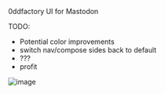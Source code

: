 0ddfactory UI for Mastodon  

TODO:
* Potential color improvements
* switch nav/compose sides back to default
* ???
* profit

![image](https://github.com/0ddfactory/mastodon-0dd-ui/assets/25939455/d7fc9a2c-4de5-413f-9b62-d9688c250906)
